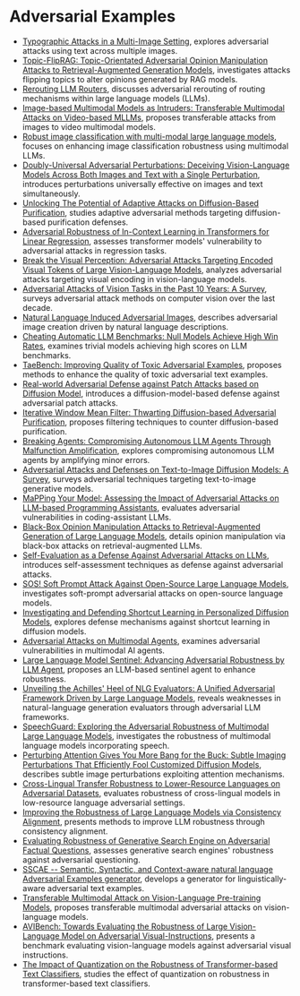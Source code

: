 # Adversarial Examples

- [Typographic Attacks in a Multi-Image Setting](https://arxiv.org/abs/2502.08193), explores adversarial attacks using text across multiple images.
- [Topic-FlipRAG: Topic-Orientated Adversarial Opinion Manipulation Attacks to Retrieval-Augmented Generation Models](https://arxiv.org/abs/2502.01386), investigates attacks flipping topics to alter opinions generated by RAG models.
- [Rerouting LLM Routers](https://arxiv.org/abs/2501.01818), discusses adversarial rerouting of routing mechanisms within large language models (LLMs).
- [Image-based Multimodal Models as Intruders: Transferable Multimodal Attacks on Video-based MLLMs](https://arxiv.org/abs/2501.01042), proposes transferable attacks from images to video multimodal models.
- [Robust image classification with multi-modal large language models](https://arxiv.org/abs/2412.10353), focuses on enhancing image classification robustness using multimodal LLMs.
- [Doubly-Universal Adversarial Perturbations: Deceiving Vision-Language Models Across Both Images and Text with a Single Perturbation](https://arxiv.org/abs/2412.08108), introduces perturbations universally effective on images and text simultaneously.
- [Unlocking The Potential of Adaptive Attacks on Diffusion-Based Purification](https://arxiv.org/abs/2411.16598), studies adaptive adversarial methods targeting diffusion-based purification defenses.
- [Adversarial Robustness of In-Context Learning in Transformers for Linear Regression](https://arxiv.org/abs/2411.05189), assesses transformer models' vulnerability to adversarial attacks in regression tasks.
- [Break the Visual Perception: Adversarial Attacks Targeting Encoded Visual Tokens of Large Vision-Language Models](https://arxiv.org/abs/2410.06699), analyzes adversarial attacks targeting visual encoding in vision-language models.
- [Adversarial Attacks of Vision Tasks in the Past 10 Years: A Survey](https://arxiv.org/abs/2410.23687), surveys adversarial attack methods on computer vision over the last decade.
- [Natural Language Induced Adversarial Images](https://arxiv.org/abs/2410.08620), describes adversarial image creation driven by natural language descriptions.
- [Cheating Automatic LLM Benchmarks: Null Models Achieve High Win Rates](https://arxiv.org/abs/2410.07137), examines trivial models achieving high scores on LLM benchmarks.
- [TaeBench: Improving Quality of Toxic Adversarial Examples](https://arxiv.org/abs/2410.05573), proposes methods to enhance the quality of toxic adversarial text examples.
- [Real-world Adversarial Defense against Patch Attacks based on Diffusion Model](https://arxiv.org/abs/2409.09406), introduces a diffusion-model-based defense against adversarial patch attacks.
- [Iterative Window Mean Filter: Thwarting Diffusion-based Adversarial Purification](https://arxiv.org/abs/2408.10673), proposes filtering techniques to counter diffusion-based purification.
- [Breaking Agents: Compromising Autonomous LLM Agents Through Malfunction Amplification](https://arxiv.org/abs/2407.20859), explores compromising autonomous LLM agents by amplifying minor errors.
- [Adversarial Attacks and Defenses on Text-to-Image Diffusion Models: A Survey](https://arxiv.org/abs/2407.15861), surveys adversarial techniques targeting text-to-image generative models.
- [MaPPing Your Model: Assessing the Impact of Adversarial Attacks on LLM-based Programming Assistants](https://arxiv.org/abs/2407.11072), evaluates adversarial vulnerabilities in coding-assistant LLMs.
- [Black-Box Opinion Manipulation Attacks to Retrieval-Augmented Generation of Large Language Models](https://arxiv.org/abs/2407.13757), details opinion manipulation via black-box attacks on retrieval-augmented LLMs.
- [Self-Evaluation as a Defense Against Adversarial Attacks on LLMs](https://arxiv.org/abs/2407.03234), introduces self-assessment techniques as defense against adversarial attacks.
- [SOS! Soft Prompt Attack Against Open-Source Large Language Models](https://arxiv.org/abs/2407.03160), investigates soft-prompt adversarial attacks on open-source language models.
- [Investigating and Defending Shortcut Learning in Personalized Diffusion Models](https://arxiv.org/abs/2406.18944), explores defense mechanisms against shortcut learning in diffusion models.
- [Adversarial Attacks on Multimodal Agents](https://arxiv.org/abs/2406.12814), examines adversarial vulnerabilities in multimodal AI agents.
- [Large Language Model Sentinel: Advancing Adversarial Robustness by LLM Agent](https://arxiv.org/abs/2405.20770), proposes an LLM-based sentinel agent to enhance robustness.
- [Unveiling the Achilles' Heel of NLG Evaluators: A Unified Adversarial Framework Driven by Large Language Models](https://arxiv.org/abs/2405.14646), reveals weaknesses in natural-language generation evaluators through adversarial LLM frameworks.
- [SpeechGuard: Exploring the Adversarial Robustness of Multimodal Large Language Models](https://arxiv.org/abs/2405.08317), investigates the robustness of multimodal language models incorporating speech.
- [Perturbing Attention Gives You More Bang for the Buck: Subtle Imaging Perturbations That Efficiently Fool Customized Diffusion Models](https://arxiv.org/abs/2404.15081), describes subtle image perturbations exploiting attention mechanisms.
- [Cross-Lingual Transfer Robustness to Lower-Resource Languages on Adversarial Datasets](https://arxiv.org/abs/2403.20056), evaluates robustness of cross-lingual models in low-resource language adversarial settings.
- [Improving the Robustness of Large Language Models via Consistency Alignment](https://arxiv.org/abs/2403.14221), presents methods to improve LLM robustness through consistency alignment.
- [Evaluating Robustness of Generative Search Engine on Adversarial Factual Questions](https://arxiv.org/abs/2403.12077), assesses generative search engines' robustness against adversarial questioning.
- [SSCAE -- Semantic, Syntactic, and Context-aware natural language Adversarial Examples generator](https://arxiv.org/abs/2403.11833), develops a generator for linguistically-aware adversarial text examples.
- [Transferable Multimodal Attack on Vision-Language Pre-training Models](https://www.computer.org/csdl/proceedings-article/sp/2024/313000a102/1Ub239H4xyg), proposes transferable multimodal adversarial attacks on vision-language models.
- [AVIBench: Towards Evaluating the Robustness of Large Vision-Language Model on Adversarial Visual-Instructions](https://arxiv.org/abs/2403.09346), presents a benchmark evaluating vision-language models against adversarial visual instructions.
- [The Impact of Quantization on the Robustness of Transformer-based Text Classifiers](https://arxiv.org/abs/2403.05365), studies the effect of quantization on robustness in transformer-based text classifiers.
